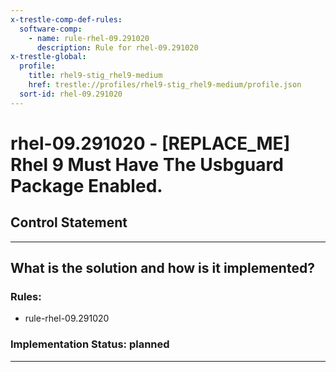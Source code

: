 ```yaml
---
x-trestle-comp-def-rules:
  software-comp:
    - name: rule-rhel-09.291020
      description: Rule for rhel-09.291020
x-trestle-global:
  profile:
    title: rhel9-stig_rhel9-medium
    href: trestle://profiles/rhel9-stig_rhel9-medium/profile.json
  sort-id: rhel-09.291020
---
```


# rhel-09.291020 - \[REPLACE_ME\] Rhel 9 Must Have The Usbguard Package Enabled.

## Control Statement

______________________________________________________________________

## What is the solution and how is it implemented?

<!-- For implementation status enter one of: implemented, partial, planned, alternative, not-applicable -->

<!-- Note that the list of rules under ### Rules: is read-only and changes will not be captured after assembly to JSON -->

<!-- Add control implementation description here for control: rhel-09.291020 -->

### Rules:

  - rule-rhel-09.291020

### Implementation Status: planned

______________________________________________________________________
